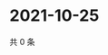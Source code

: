 # 2021-10-25

共 0 条

<!-- BEGIN WEIBO -->
<!-- 最后更新时间 Mon Oct 25 2021 08:13:55 GMT+0800 (China Standard Time) -->

<!-- END WEIBO -->
